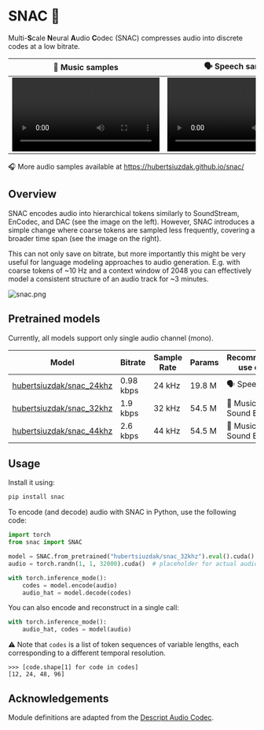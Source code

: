 # SNAC 🍿

Multi-**S**cale **N**eural **A**udio **C**odec (SNAC) compresses audio into discrete codes at a low bitrate.

| 🎸 Music samples                                                                                         | 🗣️ Speech samples                                                                                       |
|----------------------------------------------------------------------------------------------------------|----------------------------------------------------------------------------------------------------------|
| <video src='https://github.com/hubertsiuzdak/snac/assets/35269911/e8adac68-d3f1-4fc1-8cf9-f48d9bcd95ed'> | <video src='https://github.com/hubertsiuzdak/snac/assets/35269911/65ac2547-c711-49d4-8a5d-64d52e6d6ba1'> |

🎧 More audio samples available at https://hubertsiuzdak.github.io/snac/

## Overview

SNAC encodes audio into hierarchical tokens similarly to SoundStream, EnCodec, and DAC (see the image
on the left). However, SNAC introduces a simple change where coarse tokens are sampled less frequently,
covering a broader time span (see the image on the right).

This can not only save on bitrate, but more importantly this might be very useful for language modeling approaches to
audio generation. E.g. with coarse tokens of ~10 Hz and a context window of 2048 you can effectively model a
consistent structure of an audio track for ~3 minutes.

![snac.png](img%2Fsnac.png)

## Pretrained models

Currently, all models support only single audio channel (mono).

| Model                                                                       | Bitrate   | Sample Rate | Params | Recommended use case     | 
|-----------------------------------------------------------------------------|-----------|-------------|--------|--------------------------|
| [hubertsiuzdak/snac_24khz](https://huggingface.co/hubertsiuzdak/snac_24khz) | 0.98 kbps | 24 kHz      | 19.8 M | 🗣️ Speech               | 
| [hubertsiuzdak/snac_32khz](https://huggingface.co/hubertsiuzdak/snac_32khz) | 1.9 kbps  | 32 kHz      | 54.5 M | 🎸 Music / Sound Effects | 
| [hubertsiuzdak/snac_44khz](https://huggingface.co/hubertsiuzdak/snac_44khz) | 2.6 kbps  | 44 kHz      | 54.5 M | 🎸 Music / Sound Effects |

## Usage

Install it using:

```bash
pip install snac
```

To encode (and decode) audio with SNAC in Python, use the following code:

```python
import torch
from snac import SNAC

model = SNAC.from_pretrained("hubertsiuzdak/snac_32khz").eval().cuda()
audio = torch.randn(1, 1, 32000).cuda()  # placeholder for actual audio with shape (B, 1, T)

with torch.inference_mode():
    codes = model.encode(audio)
    audio_hat = model.decode(codes)
```

You can also encode and reconstruct in a single call:

```python
with torch.inference_mode():
    audio_hat, codes = model(audio)
```

⚠️ Note that `codes` is a list of token sequences of variable lengths, each corresponding to a different temporal
resolution.

```
>>> [code.shape[1] for code in codes]
[12, 24, 48, 96]
```

## Acknowledgements

Module definitions are adapted from the [Descript Audio Codec](https://github.com/descriptinc/descript-audio-codec).
